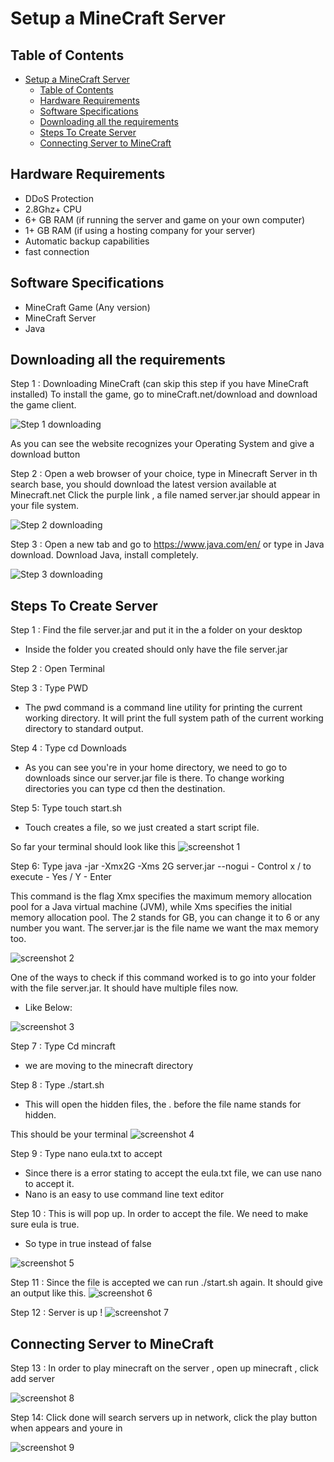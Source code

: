 # Setup a MineCraft Server

## Table of Contents
- [Setup a MineCraft Server](#setup-a-minecraft-server)
  - [Table of Contents](#table-of-contents)
  - [Hardware Requirements](#hardware-requirements)
  - [Software Specifications](#software-specifications)
  - [Downloading all the requirements](#downloading-all-the-requirements)
  - [Steps To Create Server](#steps-to-create-server)
  - [Connecting Server to MineCraft](#connecting-server-to-minecraft)
  
## Hardware Requirements
- DDoS Protection
- 2.8Ghz+ CPU
- 6+ GB RAM (if running the server and game on your own computer)
- 1+ GB RAM (if using a hosting company for your server)
- Automatic backup capabilities
- fast connection 

## Software Specifications
- MineCraft Game (Any version)
- MineCraft Server 
- Java 

## Downloading all the requirements

Step 1 : Downloading MineCraft (can skip this step if you have MineCraft installed)
To install the game, go to mineCraft.net/download and download the game client. 

![Step 1 downloading](../images/../cis106-1/images/game.png)

As you can see the website recognizes your Operating System and give a download button

Step 2 : Open a web browser of your choice, type in Minecraft Server in th search base, you should download the latest version available at Minecraft.net
Click the purple link , a file named server.jar should appear in your file system. 

![Step 2 downloading](../images/../cis106-1/images/minecraft_server.png)

Step 3 : Open a new tab and go to https://www.java.com/en/ or type in Java download. Download Java, install completely. 

![Step 3 downloading](../images/../cis106-1/images/java.png)

## Steps To Create Server

Step 1 : Find the file server.jar and put it in the a folder on your desktop
- Inside the folder you created should only have the file server.jar

Step 2 : Open Terminal 

Step 3 : Type PWD

- The pwd command is a command line utility for printing the current working directory. It will print the full system path of the current working directory to standard output.

Step 4 : Type cd Downloads 
- As you can see you're in your home directory, we need to go to downloads since our server.jar file is there. To change working directories you can type cd then the destination. 

Step 5: Type touch start.sh 
- Touch creates a file, so we just created a start script file. 

So far your terminal should look like this 
![screenshot 1](../images/../cis106-1/images/Picture1.png)

Step 6: Type java -jar -Xmx2G -Xms 2G server.jar --nogui
    - Control x / to execute
    - Yes / Y 
    - Enter 


This command is the flag Xmx specifies the maximum memory allocation pool for a Java virtual machine (JVM), while Xms specifies the initial memory allocation pool. The 2 stands for GB, you can change it to 6 or any number you want. The server.jar is the file name we want the max memory too. 


![screenshot 2](../images/../cis106-1/images/Picture2.png)

One of the ways to check if this command worked is to go into your folder with the file server.jar. It should have multiple files now. 

- Like Below: 

![screenshot 3](../images/../cis106-1/images/Picture3.png)

Step 7 : Type Cd mincraft 
- we are moving to the minecraft directory 

Step 8 : Type ./start.sh
- This will open the hidden files, the . before the file name stands for hidden. 
  
This should be your terminal 
![screenshot 4](../images/../cis106-1/images/Picture4.png)

Step 9 : Type nano eula.txt to accept 
- Since there is a error stating to accept the eula.txt file, we can use nano to accept it. 
- Nano is an easy to use command line text editor

Step 10 : This is will pop up. In order to accept the file. We need to make sure eula is true. 

- So type in true instead of false 

![screenshot 5](../images/../cis106-1/images/Picture5.png)

Step 11 : Since the file is accepted we can run ./start.sh again. It should give an output like this. 
![screenshot 6](../images/../cis106-1/images/Picture6.png)

Step  12 : Server is up ! 
![screenshot 7](../images/../cis106-1/images/Picture7.png)


## Connecting Server to MineCraft

Step 13 : In order to play minecraft on the server , open up minecraft , click add server 

![screenshot 8](../images/../cis106-1/images/Picture8.png)


Step 14: Click done will search servers up in network, click the play button when appears and youre in 

![screenshot 9](../images/../cis106-1/images/Picture9.png)